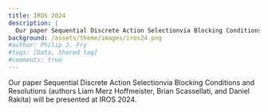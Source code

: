 ```yaml
---
title: IROS 2024
description: |
  Our paper Sequential Discrete Action Selectionvia Blocking Conditions and Resolutions (authors Liam Merz Hoffmeister, Brian Scassellati, and Daniel Rakita) will be presented at IROS 2024.
background: /assets/theme/images/iros24.png
#author: Philip J. Fry
#tags: [Data, Shared tag]
#comments: true
---
```

Our paper Sequential Discrete Action Selectionvia Blocking Conditions and Resolutions (authors Liam Merz Hoffmeister, Brian Scassellati, and Daniel Rakita) will be presented at IROS 2024.
